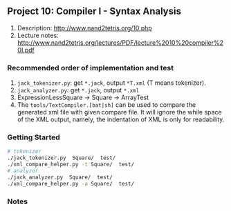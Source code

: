 ## Project 10: Compiler I - Syntax Analysis
1. Description: http://www.nand2tetris.org/10.php
2. Lecture notes: http://www.nand2tetris.org/lectures/PDF/lecture%2010%20compiler%20I.pdf


### Recommended order of implementation and test
1. `jack_tokenizer.py`: get `*.jack`, output `*T.xml` (T means tokenizer).
2. `jack_analyzer.py`: get `*.jack`, output `*.xml`
3. ExpressionLessSquare -> Square -> ArrayTest
4. The `tools/TextCompiler.[bat|sh]` can be used to compare the generated xml file with given compare file. It will ignore the while space of the XML output, namely, the indentation of XML is only for readability.

### Getting Started
```bash
# tokenizer
./jack_tokenizer.py  Square/  test/
./xml_compare_helper.py -t Square/  test/
# analyzer
./jack_analyzer.py  Square/  test/
./xml_compare_helper.py -a Square/  test/
```


### Notes